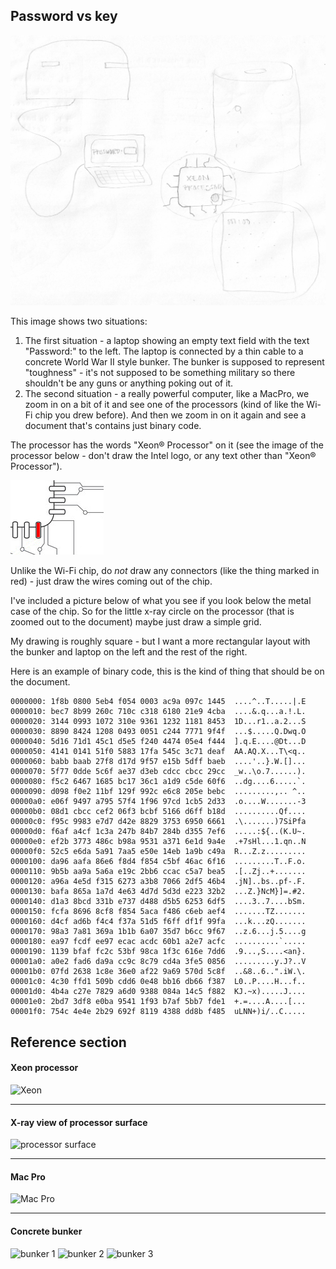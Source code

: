 Password vs key
---------------

![password vs key](password-vs-key.png)

This image shows two situations:

1. The first situation - a laptop showing an empty text field with the text "Password:" to the left. The laptop is connected by a thin cable to a concrete World War II style bunker. The bunker is supposed to represent "toughness" - it's not supposed to be something military so there shouldn't be any guns or anything poking out of it.
2. The second situation - a really powerful computer, like a MacPro, we zoom in on a bit of it and see one of the processors (kind of like the Wi-Fi chip you drew before). And then we zoom in on it again and see a document that's contains just binary code.

The processor has the words "Xeon&reg; Processor" on it (see the image of the processor below - don't draw the Intel logo, or any text other than "Xeon&reg; Processor").

![connectors](processor-connectors.png)

Unlike the Wi-Fi chip, do _not_ draw any connectors (like the thing marked in red) - just draw the wires coming out of the chip.

I've included a picture below of what you see if you look below the metal case of the chip. So for the little x-ray circle on the processor (that is zoomed out to the document) maybe just draw a simple grid.

My drawing is roughly square - but I want a more rectangular layout with the bunker and laptop on the left and the rest of the right.

Here is an example of binary code, this is the kind of thing that should be on the document.

```
0000000: 1f8b 0800 5eb4 f054 0003 ac9a 097c 1445  ....^..T.....|.E
0000010: bec7 8b99 260c 710c c318 6180 21e9 4cba  ....&.q...a.!.L.
0000020: 3144 0993 1072 310e 9361 1232 1181 8453  1D...r1..a.2...S
0000030: 8890 8424 1208 0493 0051 c244 7771 9f4f  ...$.....Q.Dwq.O
0000040: 5d16 71d1 45c1 d5e5 f240 4474 05e4 f444  ].q.E....@Dt...D
0000050: 4141 0141 51f0 5883 17fa 545c 3c71 deaf  AA.AQ.X...T\<q..
0000060: babb baab 27f8 d17d 9f57 e15b 5dff baeb  ....'..}.W.[]...
0000070: 5f77 0dde 5c6f ae37 d3eb cdcc cbcc 29cc  _w..\o.7......).
0000080: f5c2 6467 1685 bc17 36c1 a1d9 c5de 60f6  ..dg....6.....`.
0000090: d098 f0e2 11bf 129f 992c e6c8 205e bebc  .........,.. ^..
00000a0: e06f 9497 a795 57f4 1f96 97cd 1cb5 2d33  .o....W.......-3
00000b0: 08d1 cbcc cef2 06f3 bcbf 5166 d6ff b18d  ..........Qf....
00000c0: f95c 9983 e7d7 d42e 8829 3753 6950 6661  .\.......)7SiPfa
00000d0: f6af a4cf 1c3a 247b 84b7 284b d355 7ef6  .....:${..(K.U~.
00000e0: ef2b 3773 486c b98a 9531 a371 6e1d 9a4e  .+7sHl...1.qn..N
00000f0: 52c5 e6da 5a91 7aa5 e50e 14eb 1a9b c49a  R...Z.z.........
0000100: da96 aafa 86e6 f8d4 f854 c5bf 46ac 6f16  .........T..F.o.
0000110: 9b5b aa9a 5a6a e19c 2bb6 ccac c5a7 bea5  .[..Zj..+.......
0000120: a96a 4e5d f315 6273 a3b8 7066 2df5 46b4  .jN]..bs..pf-.F.
0000130: bafa 865a 1a7d 4e63 4d7d 5d3d e223 32b2  ...Z.}NcM}]=.#2.
0000140: d1a3 8bcd 331b e737 d488 d5b5 6253 6df5  ....3..7....bSm.
0000150: fcfa 8696 8cf8 f854 5aca f486 c6eb aef4  .......TZ.......
0000160: d4cf ad6b f4c4 f37a 51d5 f6ff df1f 99fa  ...k...zQ.......
0000170: 98a3 7a81 369a 1b1b 6a07 35d7 b6cc 9f67  ..z.6...j.5....g
0000180: ea97 fcdf ee97 ecac acdc 60b1 a2e7 acfc  ..........`.....
0000190: 1139 bfaf fc2c 53bf 98ca 1f3c 616e 7dd6  .9...,S....<an}.
00001a0: a0e2 fad6 da9a cc9c 8c79 cd4a 3fe5 0856  .........y.J?..V
00001b0: 07fd 2638 1c8e 36e0 af22 9a69 570d 5c8f  ..&8..6..".iW.\.
00001c0: 4c30 ffd1 509b cdd6 0e48 bb16 db66 f387  L0..P....H...f..
00001d0: 4b4a c27e 7829 a6d0 9388 084a 14c5 f882  KJ.~x).....J....
00001e0: 2bd7 3df8 e0ba 9541 1f93 b7af 5bb7 fde1  +.=....A....[...
00001f0: 754c 4e4e 2b29 692f 8119 4388 dd8b f485  uLNN+)i/..C.....
```

Reference section
-----------------

#### Xeon processor

![Xeon](http://cdn4.wccftech.com/wp-content/uploads/2013/09/Intel-Xeon-E5-2600-V2.jpg)

----

#### X-ray view of processor surface

![processor surface](http://download.intel.com/newsroom/kits/xeon/e5/gallery/images/Sandy-Bridge_EP_2.jpg)

----

#### Mac Pro

![Mac Pro](http://4.bp.blogspot.com/--YbAmgqDw_I/UdWfjJkIFmI/AAAAAAAAACw/sj4Xlwxe2_0/s1280/Mac-Pro-2013-Transparent-04.jpg)

----

#### Concrete bunker

![bunker 1](http://upload.wikimedia.org/wikipedia/commons/thumb/b/b6/S%C3%B8ndervig%2C_Denmark%2C_Deutsche_Bunker_Atlantikwall_8408.jpg/1024px-S%C3%B8ndervig%2C_Denmark%2C_Deutsche_Bunker_Atlantikwall_8408.jpg)
![bunker 2](https://thecarrside.files.wordpress.com/2014/01/p1000760.jpg)
![bunker 3](https://thecarrside.files.wordpress.com/2014/01/concrete-reinforced-bunker-used-by-nazis-in-ww-ii.jpg)
